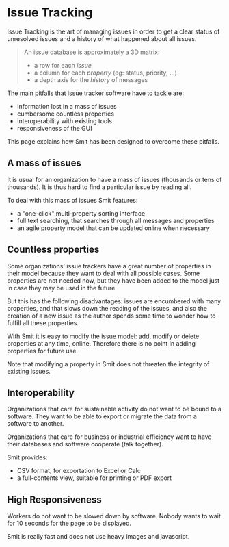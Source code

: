 # Issue Tracking

Issue Tracking is the art of managing issues in order to get a clear status of unresolved issues and a history of what happened about all issues.

> An issue database is approximately a 3D matrix:
>
> - a row for each *issue*
> - a column for each *property* (eg: status, priority, ...)
> - a depth axis for the *history* of messages
> 

The main pitfalls that issue tracker software have to tackle are:

- information lost in a mass of issues
- cumbersome countless properties
- interoperability with existing tools
- responsiveness of the GUI

This page explains how Smit has been designed to overcome these pitfalls.

## A mass of issues
It is usual for an organization to have a mass of issues (thousands or tens of thousands). It is thus hard to find a particular issue by reading all.

To deal with this mass of issues Smit features:

- a "one-click" multi-property sorting interface
- full text searching, that searches through all messages and properties
- an agile property model that can be updated online when necessary

## Countless properties
Some organizations' issue trackers have a great number of properties in their model because they want to deal with all possible cases. Some properties are not needed now, but they have been added to the model just in case they may be used in the future.

But this has the following disadvantages: issues are encumbered with many properties, and that slows down the reading of the issues, and also the creation of a new issue as the author spends some time to wonder how to fulfill all these properties.

With Smit it is easy to modify the issue model: add, modify or delete properties at any time, online. Therefore there is no point in adding properties for future use.

Note that modifying a property in Smit does not threaten the integrity of existing issues.


## Interoperability

Organizations that care for sustainable activity do not want to be bound to a software. They want to be able to export or migrate the data from a software to another.

Organizations that care for business or industrial efficiency want to have their databases and software cooperate (talk together).

Smit provides:

- CSV format, for exportation to Excel or Calc
- a full-contents view, suitable for printing or PDF export

## High Responsiveness

Workers do not want to be slowed down by software. Nobody wants to wait for 10 seconds for the page to be displayed.

Smit is really fast and does not use heavy images and javascript.






